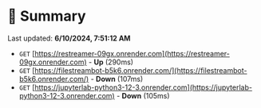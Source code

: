 # 📖 Summary
Last updated: **6/10/2024, 7:51:12 AM**

- `GET` [https://restreamer-09gx.onrender.com](https://restreamer-09gx.onrender.com) - **Up** (290ms)
- `GET` [https://filestreambot-b5k6.onrender.com/](https://filestreambot-b5k6.onrender.com/) - **Down** (107ms)
- `GET` [https://jupyterlab-python3-12-3.onrender.com](https://jupyterlab-python3-12-3.onrender.com) - **Down** (105ms)
